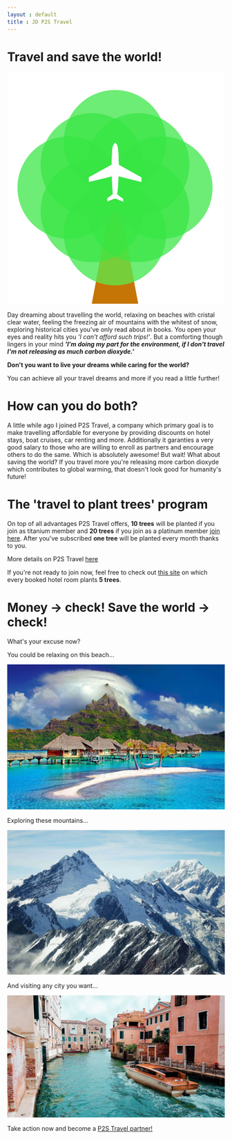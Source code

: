 ```yaml
---
layout : default
title : JD P2S Travel
---
```


# Travel and save the world!

<img class="d-block w-100 img-fluid" src="/assets/icons/Logo01.png" alt="eco plane ticket">

Day dreaming about travelling the world, relaxing on beaches with cristal clear water, feeling the freezing air of mountains with the whitest of snow, exploring historical cities you've only read about in books. You open your eyes and reality hits you *'I can't afford such trips!'*. But a comforting though lingers in your mind **_'I'm doing my part for the environment, if I don't travel I'm not releasing as much carbon dioxyde.'_**

**Don't you want to live your dreams while caring for the world?**

You can achieve all your travel dreams and more if you read a little further!

# How can you do both?

A little while ago I joined P2S Travel, a company which primary goal is to make travelling affordable for everyone by providing discounts on hotel stays, boat cruises, car renting and more. Additionally it garanties a very good salary to those who are willing to enroll as partners and encourage others to do the same. Which is absolutely awesome! But wait! What about saving the world? If you travel more you're releasing more carbon dioxyde which contributes to global warming, that doesn't look good for humanity's future!

# The 'travel to plant trees' program

On top of all advantages P2S Travel offers, **10 trees** will be planted if you join as titanium member and **20 trees** if you join as a platinum member [join here](https://p2stravel.com/join/jdtravelp2s/). After you've subscribed **one tree** will be planted every month thanks to you. 

More details on P2S Travel [here](https://jdtravelp2s.githhub.io/2020/01/08/p2s-travel.md)
 
If you're not ready to join now, feel free to check out [this site](https://thehotelsite.com/jdtravelp2s) on which every booked hotel room plants **5 trees**.

# Money -> check! Save the world -> check!

What's your excuse now?

You could be relaxing on this beach...

<img class="d-block w-100 img-fluid" src="/assets/cottages-beach-r.jpg" alt="beach holidays">

Exploring these mountains...

<img class="d-block w-100 img-fluid" src="/assets/mountains-r.jpg" alt="snowy mountains">

And visiting any city you want...

<img class="d-block w-100 img-fluid" src="/assets/orange-powerboat-r.jpg" alt="Venice trip">

Take action now and become a [P2S Travel partner!](https://p2stravel.com/join/jdtravelp2s)


